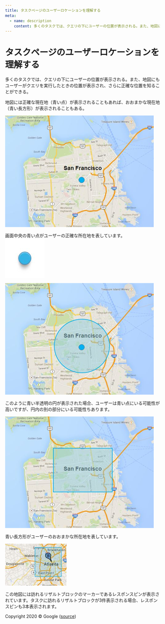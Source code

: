 ```yaml
---
title: タスクページのユーザーロケーションを理解する
meta:
  - name: description
    content: 多くのタスクでは、クエリの下にユーザーの位置が表示される。また、地図にもユーザーがクエリを実行したときの位置が表示され、さらに正確な位置を知ることができる。
---
```


# タスクページのユーザーロケーションを理解する

多くのタスクでは、クエリの下にユーザーの位置が表示される。また、地図にもユーザーがクエリを実行したときの位置が表示され、さらに正確な位置を知ることができる。

地図には正確な現在地（青い点）が表示されることもあれば、おおまかな現在地（青い長方形）が表示されることもある。

<div class="examples">
<div class="example">
<div class="results">
<div class="result">

![](../images/img856.jpg)

画面中央の青い点がユーザーの正確な所在地を表しています。  
![](../images/img857.jpg)

</div>
<div class="result">

![](../images/img859.jpg)

このように青い半透明の円が表示された場合、ユーザーは青い点にいる可能性が高いですが、円内の別の部分にいる可能性ちあります。

</div>
<div class="result">

![](../images/img860.jpg)

青い長方形がユーザーのおおまかな所在地を表しています。

</div>
<div class="result">

![](../images/img861.jpg)

この地図には訪れるリザルトブロックのマーカーであるレスポンスピンが表示されています。タスクに訪れるリザルトブロックが3件表示される場合、レスポンスピンも3本表示されます。

</div>
</div>
</div>
</div>

<div class="source">
Copyright 2020 © Google (<a href="https://static.googleusercontent.com/media/guidelines.raterhub.com///searchqualityevaluatorguidelines.pdf">source</a>)
</div>
